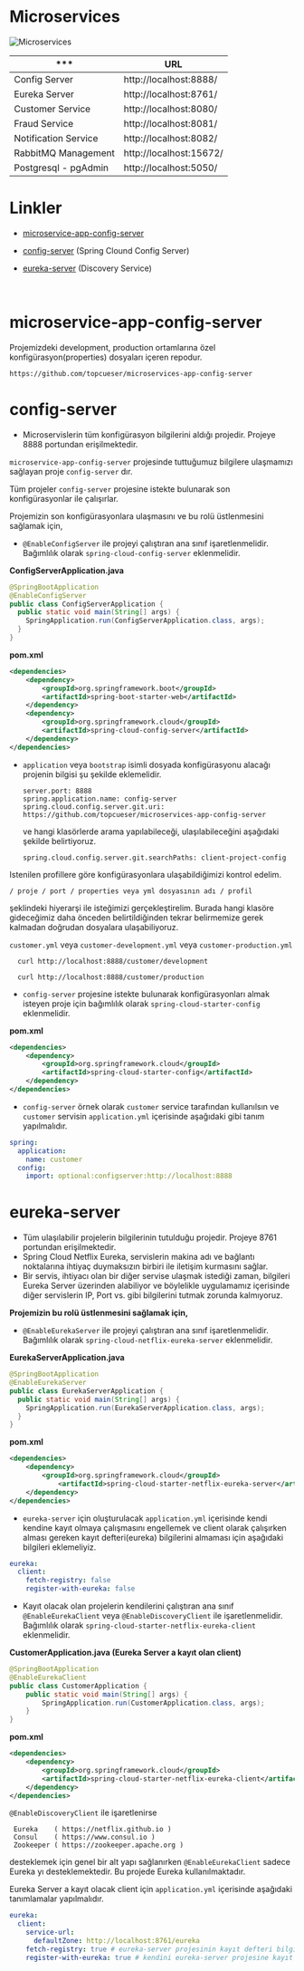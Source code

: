 # Microservices

![Microservices](https://github.com/topcueser/amigosservices/blob/master/microservices.png?raw=true)

*** | URL |
| --- | --- |
| Config Server         | http://localhost:8888/ |
| Eureka Server         | http://localhost:8761/ |
| Customer Service      | http://localhost:8080/ |
| Fraud Service         | http://localhost:8081/ |
| Notification Service  | http://localhost:8082/ |
| RabbitMQ Management   | http://localhost:15672/ |
| Postgresql - pgAdmin  | http://localhost:5050/ |

# Linkler

- [microservice-app-config-server](#microservice-app-config-server)

- [config-server](#config-server) (Spring Clound Config Server)

- [eureka-server](#eureka-server) (Discovery Service)

<br>

# microservice-app-config-server

Projemizdeki development, production ortamlarına özel konfigürasyon(properties) dosyaları içeren repodur. 

```
https://github.com/topcueser/microservices-app-config-server
```
# config-server

- Microservislerin tüm konfigürasyon bilgilerini aldığı projedir. 
Projeye 8888 portundan erişilmektedir.

 `microservice-app-config-server` projesinde tuttuğumuz bilgilere ulaşmamızı sağlayan proje `config-server` dır.
 
 Tüm projeler `config-server` projesine istekte bulunarak son konfigürasyonlar ile çalışırlar.
 
 Projemizin son konfigürasyonlara ulaşmasını ve bu rolü üstlenmesini sağlamak için, 

 -  ` @EnableConfigServer ` ile projeyi çalıştıran ana sınıf işaretlenmelidir. Bağımlılık olarak ` spring-cloud-config-server ` eklenmelidir.

 <b>ConfigServerApplication.java</b>
```java
@SpringBootApplication
@EnableConfigServer
public class ConfigServerApplication {
  public static void main(String[] args) {
    SpringApplication.run(ConfigServerApplication.class, args);
  }
}
```
<b>pom.xml</b>
```xml
<dependencies>
    <dependency>
        <groupId>org.springframework.boot</groupId>
        <artifactId>spring-boot-starter-web</artifactId>
    </dependency>
    <dependency>
        <groupId>org.springframework.cloud</groupId>
        <artifactId>spring-cloud-config-server</artifactId>
    </dependency>
</dependencies>
```
 
 -  ` application ` veya ` bootstrap `  isimli dosyada konfigürasyonu alacağı projenin bilgisi şu şekilde eklemelidir.

    ```properties  
    server.port: 8888
    spring.application.name: config-server
    spring.cloud.config.server.git.uri: https://github.com/topcueser/microservices-app-config-server  
    ```

    ve hangi klasörlerde arama yapılabileceği, ulaşılabileceğini aşağıdaki şekilde belirtiyoruz.
    
    ```properties
    spring.cloud.config.server.git.searchPaths: client-project-config 
    ```
    
Istenilen profillere göre konfigürasyonlara ulaşabildiğimizi kontrol edelim.

` / proje / port / properties veya yml dosyasının adı / profil  `

şeklindeki hiyerarşi ile isteğimizi gerçekleştirelim. Burada hangi klasöre gideceğimiz daha önceden belirtildiğinden
tekrar belirmemize gerek kalmadan doğrudan dosyalara ulaşabiliyoruz.

` customer.yml ` veya ` customer-development.yml ` veya ` customer-production.yml `

```
  curl http://localhost:8888/customer/development

  curl http://localhost:8888/customer/production
```
- `config-server` projesine istekte bulunarak konfigürasyonları almak isteyen proje için bağımlılık olarak `spring-cloud-starter-config` eklenmelidir.

<b>pom.xml</b>
```xml
<dependencies>
    <dependency>
        <groupId>org.springframework.cloud</groupId>
        <artifactId>spring-cloud-starter-config</artifactId>
    </dependency>
</dependencies>
```
- `config-server` örnek olarak `customer` service tarafından kullanılsın ve `customer` servisin `application.yml` içerisinde aşağıdaki gibi tanım yapılmalıdır.
```yml
spring:
  application:
    name: customer
  config:
    import: optional:configserver:http://localhost:8888
```
# eureka-server

- Tüm ulaşılabilir projelerin bilgilerinin tutulduğu projedir. Projeye 8761 portundan erişilmektedir.
- Spring Cloud Netflix Eureka, servislerin makina adı ve bağlantı noktalarına ihtiyaç duymaksızın birbiri ile iletişim kurmasını sağlar.
- Bir servis, ihtiyacı olan bir diğer servise ulaşmak istediği zaman, bilgileri Eureka Server üzerinden alabiliyor ve böylelikle uygulamamız içerisinde diğer servislerin IP, Port vs. gibi bilgilerini tutmak zorunda kalmıyoruz. 

<b>Projemizin bu rolü üstlenmesini sağlamak için, </b>

 -  ` @EnableEurekaServer ` ile projeyi çalıştıran ana sınıf işaretlenmelidir. Bağımlılık olarak ` spring-cloud-netflix-eureka-server ` eklenmelidir.

  <b>EurekaServerApplication.java</b>
```java
@SpringBootApplication
@EnableEurekaServer
public class EurekaServerApplication {
  public static void main(String[] args) {
    SpringApplication.run(EurekaServerApplication.class, args);
  }
}
```
<b>pom.xml</b>
```xml
<dependencies>
    <dependency>
        <groupId>org.springframework.cloud</groupId>
            <artifactId>spring-cloud-starter-netflix-eureka-server</artifactId>
    </dependency>
</dependencies>
```
- `eureka-server` için oluşturulacak `application.yml` içerisinde kendi kendine kayıt olmaya çalışmasını engellemek ve  client olarak çalışırken alması gereken kayıt defteri(eureka) bilgilerini almaması için aşağıdaki bilgileri eklemeliyiz.

```yml
eureka:
  client:
    fetch-registry: false
    register-with-eureka: false
```

- Kayıt olacak olan projelerin kendilerini çalıştıran ana sınıf `@EnableEurekaClient` veya  `@EnableDiscoveryClient` ile işaretlenmelidir. Bağımlılık olarak `spring-cloud-starter-netflix-eureka-client` eklenmelidir.

<b>CustomerApplication.java (Eureka Server a kayıt olan client)</b>
```java
@SpringBootApplication
@EnableEurekaClient
public class CustomerApplication {
    public static void main(String[] args) {
        SpringApplication.run(CustomerApplication.class, args);
    }
}
```
<b>pom.xml</b>
```xml
<dependencies>
    <dependency>
        <groupId>org.springframework.cloud</groupId>
        <artifactId>spring-cloud-starter-netflix-eureka-client</artifactId>
    </dependency>
</dependencies>
```

`@EnableDiscoveryClient` ile işaretlenirse

     Eureka    ( https://netflix.github.io )
     Consul    ( https://www.consul.io )
     Zookeeper ( https://zookeeper.apache.org )  
 
desteklemek için genel bir alt yapı sağlanırken `@EnableEurekaClient` sadece Eureka yı desteklemektedir. Bu projede Eureka kullanılmaktadır.

Eureka Server a kayıt olacak client için `application.yml` içerisinde aşağıdaki tanımlamalar yapılmalıdır. 

```yml
eureka:
  client:
    service-url:
      defaultZone: http://localhost:8761/eureka
    fetch-registry: true # eureka-server projesinin kayıt defteri bilgilerni al
    register-with-eureka: true # kendini eureka-server projesine kayıt et
```
